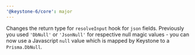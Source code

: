```yaml
---
'@keystone-6/core': major
---
```


Changes the return type for `resolveInput` hook for `json` fields.  Previously you used `'DbNull'` or `'JsonNull'` for respective null magic values - you can now use a Javascript `null` value which is mapped by Keystone to a `Prisma.DbNull`.
